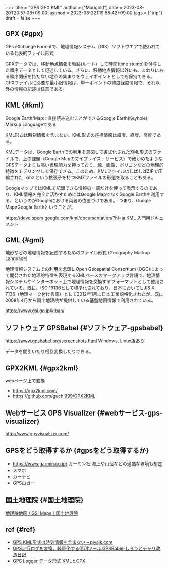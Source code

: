 +++
title = "GPS GPX KML"
author = ["Marigold"]
date = 2023-08-20T20:57:08+09:00
lastmod = 2023-08-22T19:58:42+09:00
tags = ["trip"]
draft = false
+++

## GPX {#gpx}

GPs eXchange Formatで、地理情報システム（GIS）ソフトウエアで使われている代表的ファイル形式

GPXデータでは、移動地点情報を軌跡(ルート）して時間(time stump)を付与した順序データとして記述している。さらに、移動地点情報以外にも、まわりにある順序関係を持たない地点の集まりをウェイポイントとしても保持できる。
GPXファイルに必要な最小限情報は、単一ポイントの緯度経度情報で、それ以外の情報の記述は任意である。


## KML {#kml}

Google Earth/Mapに直接読み込むことができるGoogle Earth(Keyhole) Markup Languageである

KML形式は時刻情報を含まない。KML形式の座標情報は緯度、経度、高度である。

KMLデータは、Google Earthでの利用を意図して書式化されたXML形式のファイルで、上の課題（Google Mapのマイプレイス・サービス）で確かめたようなGPSデータよりも高い表現能力を持っており、線、画像、ポリゴンなどの地理的特徴をモデリングして保存できる。このため、KMLファイルはしばしばZIPで圧縮された .kmz という拡張子を持つKMZファイルの形態を取ることもある。

GoogleマップではKMLで記録できる情報の一部だけを使って表示するのであり、KML情報を完全に活かすためにはGoogle MapでなくGoogle Earthを利用する、というのがGoogleにおける両者の位置づけである。 つまり、Google Map≠Google Earthということだ。

<https://developers.google.com/kml/documentation/?hl=ja> KML 入門用ドキュメント


## GML {#gml}

地形などの地理情報を記述するためのファイル形式 (Geography Markup Language)

地理情報システムでの利用を念頭にOpen Geospatial Consortium (OGC)によって開発された地理的特徴を表現するXMLベースのマークアップ言語で、地理情報システムやインターネット上で地理情報を交換するフォーマットとして使用されている。既に、ISO 19136として標準化されており、日本においてもJIS X 7136（地理マーク付け言語）として2012年1月に日本工業規格化されたが、既に2008年4月から国土地理院が提供している基盤地図情報で利用されている。

<https://www.gsi.go.jp/kiban/>


## ソフトウェア GPSBabel {#ソフトウェア-gpsbabel}

<https://www.gpsbabel.org/screenshots.html> Windows, Linux版あり

データを間引いたり相互変換したりできる。


## GPX2KML {#gpx2kml}

webページ上で変換

-   <https://gpx2kml.com/>
-   <https://github.com/guchi999/GPX2KML>


## Webサービス GPS Visualizer {#webサービス-gps-visualizer}

<http://www.gpsvisualizer.com/>


## GPSをどう取得するか {#gpsをどう取得するか}

-   <https://www.garmin.co.jp/> ガーミン社 海上や山岳などの過酷な環境も想定
-   スマホ
-   カーナビ
-   GPSロガー


## 国土地理院 {#国土地理院}

[地理院地図 / GSI Maps｜国土地理院](https://maps.gsi.go.jp/#5/36.104611/140.084556/&base=std&ls=std&disp=1&vs=c1g1j0h0k0l0u0t0z0r0s0m0f1)


## ref {#ref}

-   [GPS KML形式は時刻情報を含まない – piyajk.com](https://piyajk.com/archives/1592)
-   [GPS走行ログを変換、軽量化する便利ツール GPSBabel-しろうとチャリ改造日記](https://www.bchari.com/2022/04/gpsbabel.html)
-   [GPS Logger データ形式 KMLとGPX](http://www.ic.daito.ac.jp/~mizutani/gps/gpsdata_formats.html)
